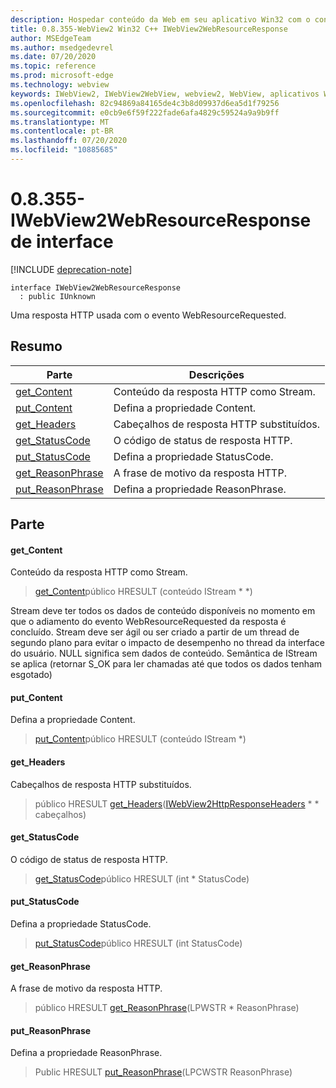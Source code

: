 ```yaml
---
description: Hospedar conteúdo da Web em seu aplicativo Win32 com o controle WebView2 do Microsoft Edge
title: 0.8.355-WebView2 Win32 C++ IWebView2WebResourceResponse
author: MSEdgeTeam
ms.author: msedgedevrel
ms.date: 07/20/2020
ms.topic: reference
ms.prod: microsoft-edge
ms.technology: webview
keywords: IWebView2, IWebView2WebView, webview2, WebView, aplicativos Win32, Win32, Edge
ms.openlocfilehash: 82c94869a84165de4c3b8d09937d6ea5d1f79256
ms.sourcegitcommit: e0cb9e6f59f222fade6afa4829c59524a9a9b9ff
ms.translationtype: MT
ms.contentlocale: pt-BR
ms.lasthandoff: 07/20/2020
ms.locfileid: "10885685"
---
```

# 0.8.355-IWebView2WebResourceResponse de interface 

[!INCLUDE [deprecation-note](../../includes/deprecation-note.md)]

```
interface IWebView2WebResourceResponse
  : public IUnknown
```

Uma resposta HTTP usada com o evento WebResourceRequested.

## Resumo

 Parte                        | Descrições
--------------------------------|---------------------------------------------
[get_Content](#get_content) | Conteúdo da resposta HTTP como Stream.
[put_Content](#put_content) | Defina a propriedade Content.
[get_Headers](#get_headers) | Cabeçalhos de resposta HTTP substituídos.
[get_StatusCode](#get_statuscode) | O código de status de resposta HTTP.
[put_StatusCode](#put_statuscode) | Defina a propriedade StatusCode.
[get_ReasonPhrase](#get_reasonphrase) | A frase de motivo da resposta HTTP.
[put_ReasonPhrase](#put_reasonphrase) | Defina a propriedade ReasonPhrase.

## Parte

#### get_Content 

Conteúdo da resposta HTTP como Stream.

> [get_Content](#get_content)público HRESULT (conteúdo IStream * *)

Stream deve ter todos os dados de conteúdo disponíveis no momento em que o adiamento do evento WebResourceRequested da resposta é concluído. Stream deve ser ágil ou ser criado a partir de um thread de segundo plano para evitar o impacto de desempenho no thread da interface do usuário. NULL significa sem dados de conteúdo. Semântica de IStream se aplica (retornar S_OK para ler chamadas até que todos os dados tenham esgotado)

#### put_Content 

Defina a propriedade Content.

> [put_Content](#put_content)público HRESULT (conteúdo IStream *)

#### get_Headers 

Cabeçalhos de resposta HTTP substituídos.

> público HRESULT [get_Headers](#get_headers)([IWebView2HttpResponseHeaders](IWebView2HttpResponseHeaders.md) * * cabeçalhos)

#### get_StatusCode 

O código de status de resposta HTTP.

> [get_StatusCode](#get_statuscode)público HRESULT (int * StatusCode)

#### put_StatusCode 

Defina a propriedade StatusCode.

> [put_StatusCode](#put_statuscode)público HRESULT (int StatusCode)

#### get_ReasonPhrase 

A frase de motivo da resposta HTTP.

> público HRESULT [get_ReasonPhrase](#get_reasonphrase)(LPWSTR * ReasonPhrase)

#### put_ReasonPhrase 

Defina a propriedade ReasonPhrase.

> Public HRESULT [put_ReasonPhrase](#put_reasonphrase)(LPCWSTR ReasonPhrase)

